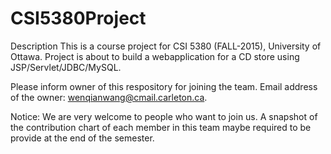 # CSI5380Project
Description
This is a course project for CSI 5380 (FALL-2015), University of Ottawa.
Project is about to build a webapplication for a CD store using JSP/Servlet/JDBC/MySQL.

Please inform owner of this respository for joining the team. 
Email address of the owner: wenqianwang@cmail.carleton.ca.

Notice:
We are very welcome to people who want to join us.
A snapshot of the contribution chart of each member in this team maybe required to be provide at the end of the semester.

